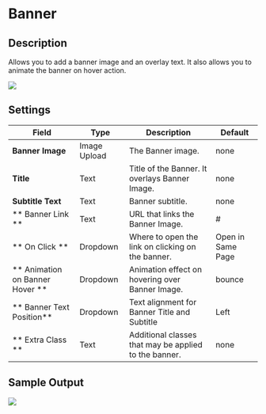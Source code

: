 # Banner

## Description

Allows you to add a banner image and an overlay text. It also allows you to animate the banner on hover action.

![](http://transvelo.github.io/mediacenter/docs/assets/images/vc-banner-settings.png)

## Settings

| Field | Type | Description | Default
| -- | -- | -- | -- |
| **Banner Image** | Image Upload | The Banner image. | none
| **Title** | Text | Title of the Banner. It overlays Banner Image. | none
| **Subtitle Text** | Text | Banner subtitle. | none
| ** Banner Link ** | Text | URL that links the Banner Image. |  # |
| ** On Click ** | Dropdown | Where to open the link on clicking on the banner. | Open in Same Page|
| ** Animation on Banner Hover ** | Dropdown | Animation effect on hovering over Banner Image. | bounce
| ** Banner Text Position** | Dropdown | Text alignment for Banner Title and Subtitle | Left |
| ** Extra Class ** | Text | Additional classes that may be applied to the banner. | none

## Sample Output

![](http://transvelo.github.io/mediacenter/docs/assets/images/vc-banner-output.png)
